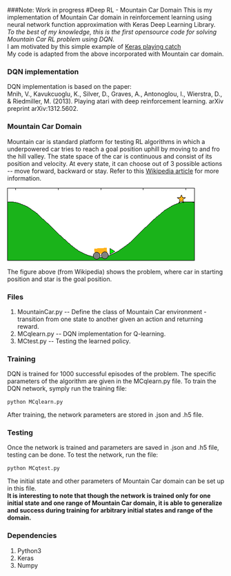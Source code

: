 ###Note: Work in progress
#Deep RL - Mountain Car Domain
This is my implementation of Mountain Car domain in reinforcement learning using neural network function approximation with Keras Deep Learning Library.  
*To the best of my knowledge, this is the first opensource code for solving Mountain Car RL problem using DQN.*    
I am motivated by this simple example of [Keras playing catch](https://edersantana.github.io/articles/keras_rl/)  
My code is adapted from the above incorporated with Mountain car domain.

### DQN implementation
DQN implementation is based on the paper:  
Mnih, V., Kavukcuoglu, K., Silver, D., Graves, A., Antonoglou, I., Wierstra, D., & Riedmiller, M. (2013). Playing atari with deep reinforcement learning. arXiv preprint arXiv:1312.5602.

### Mountain Car Domain
Mountain car is standard platform for testing RL algorithms in which a underpowered car tries to reach a goal position uphill by moving to and fro the hill valley. The state space of the car is continuous and consist of its position and velocity. At every state, it can choose out of 3 possible actions -- move forward, backward or stay. Refer to this [Wikipedia article](https://en.wikipedia.org/wiki/Mountain_Car) for more information.  

![alt tag](Mcar.png) 

The figure above (from Wikipedia) shows the problem, where car in starting position and star is the goal position.

### Files
1. MountainCar.py -- Define the class of Mountain Car environment - transition from one state to another given an action and returning reward.
2. MCqlearn.py -- DQN implementation for Q-learning.
3. MCtest.py -- Testing the learned policy.

### Training
DQN is trained for 1000 successful episodes of the problem. The specific parameters of the algorithm are given in the MCqlearn.py file. To train the DQN network, symply run the training file:
```
python MCqlearn.py
```
After training, the network parameters are stored in .json and .h5 file.

### Testing
Once the network is trained and parameters are saved in .json and .h5 file, testing can be done. To test the network, run the file:
```
python MCqtest.py
```
The initial state and other parameters of Mountain Car domain can be set up in this file.  
**It is interesting to note that though the network is trained only for one initial state and one range of Mountain Car domain, it is able to generalize and success during training for arbitrary initial states and range of the domain.**

### Dependencies
1. Python3
2. Keras
3. Numpy 




